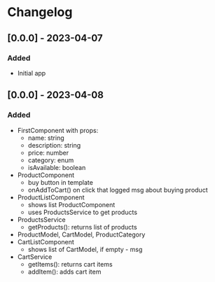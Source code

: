 # Changelog

## [0.0.0] - 2023-04-07

### Added

- Initial app

## [0.0.0] - 2023-04-08

### Added

- FirstComponent with props:
  - name: string 
  - description: string
  - price: number
  - category: enum
  - isAvailable: boolean
- ProductComponent
  - buy button in template
  - onAddToCart() on click that logged msg about buying product
- ProductListComponent
  - shows list ProductComponent
  - uses ProductsService to get products
- ProductsService
  - getProducts(): returns list of products
- ProductModel, CartModel, ProductCategory
- CartListComponent
  - shows list of CartModel, if empty - msg
- CartService
  - getItems(): returns cart items
  - addItem(): adds cart item

